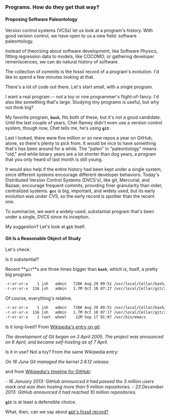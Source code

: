 ### Programs. How do they get that way?

#### Proposing Software Paleontology

Version control systems (VCSs) let us look at a program's history.
With good version control, we have open to us a new field: software paleontology.

Instead of theorizing about software development, like Software Physics, fitting regression data to models, like COCOMO,
or gathering developer remeniscences, we can do natural history of software.

The collection of commits is the fossil record of a program's evolution.
I'd like to spend a few minutes looking at that.

There's a lot of code out there. Let's start small, with a single program.

I want a real program -- not a toy or one programmer's flight-of-fancy. I'd also like something that's large. Studying tiny programs is useful, but why not think big?

My favorite program, **`bash`**, fits both of these, but it's not a good candidate.
Until the last couple of years, Chet Ramey didn't even use a version control system, though now, Chet tells me, he's using **`git`**.

Last I looked, there were five million or so *new* repos a year on GitHub, alone, so there's plenty to pick from.
It would be nice to have something that's has been around for a while. The "paleo" in "paleontology" means "old,"
and while binary years are a lot shorter than dog years, a program that you only heard of last month is still young.

It would also help if the entire history had been kept under a single system, since different systems encourage different developer behaviors.
Today's Distributed Version Control Systems (DVCS's), like git, Mercurial, and Bazaar, encourage frequent commits, providing finer granularity than older, centralized systems.
**`gcc`** is big, important, and widely used, but its early evolution was under CVS, so the early record is spottier than the recent one.

To summarize, we want a widely-used, substantial program that's been under a single, DVCS since its inception.

My suggestion? Let's look at **`git`** itself.

#### Git Is a Reasonable Object of Study

Let's check:

Is it substantial?

Recent **`git`**s are three times bigger than **`bash`**, which is, itself, a pretty big program.

```bash
-r-xr-xr-x    1 jsh   admin   720K Aug 29 09:51 /usr/local/Cellar/bash/4.3.42/bin/bash
-r-xr-xr-x  116 jsh   admin   1.7M Oct 10 07:17 /usr/local/Cellar/git/2.6.1/bin/git
```

Of course, everything's relative.

```bash
-r-xr-xr-x    1 jsh   admin   720K Aug 29 09:51 /usr/local/Cellar/bash/4.3.42/bin/bash
-r-xr-xr-x  116 jsh   admin   1.7M Oct 10 07:17 /usr/local/Cellar/git/2.6.1/bin/git
-r-xr-xr-x    1 root  wheel    12M Sep 17 01:07 /usr/bin/emacs
```

Is it long-lived? From [Wikipedia's entry on git](https://en.wikipedia.org/wiki/Git_(software)):

*The development of Git began on 3 April 2005. The project was announced on 6 April, and became self-hosting as of 7 April.*

Is it in use? Not a toy? From the same Wikipedia entry:

*On 16 June Git managed the kernel 2.6.12 release.*

and from  [Wikipedia's timeline for GitHub](https://en.wikipedia.org/wiki/GitHub):

*- 16 January 2013: GitHub announced it had passed the 3 million users mark and was then hosting more than 5 million repositories.*
*- 23 December 2013: GitHub announced it had reached 10 million repositories.*

**`git`** is at least a defensible choice.

What, then, can we say about [**`git`**'s fossil record?](https://github.com/jsh/git-paleontology/blob/master/building-git/basic-stats.md)

